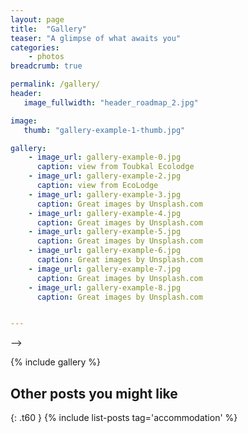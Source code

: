 ```yaml
---
layout: page
title:  "Gallery"
teaser: "A glimpse of what awaits you"
categories:
    - photos
breadcrumb: true

permalink: /gallery/
header:
   image_fullwidth: "header_roadmap_2.jpg"

image:
   thumb: "gallery-example-1-thumb.jpg"

gallery:
    - image_url: gallery-example-0.jpg
      caption: view from Toubkal Ecolodge
    - image_url: gallery-example-2.jpg
      caption: view from EcoLodge
    - image_url: gallery-example-3.jpg
      caption: Great images by Unsplash.com
    - image_url: gallery-example-4.jpg
      caption: Great images by Unsplash.com
    - image_url: gallery-example-5.jpg
      caption: Great images by Unsplash.com
    - image_url: gallery-example-6.jpg
      caption: Great images by Unsplash.com
    - image_url: gallery-example-7.jpg
      caption: Great images by Unsplash.com
    - image_url: gallery-example-8.jpg
      caption: Great images by Unsplash.com


---
```

<!-- You just need to choose a template like the [`page`][3]- or [`page-fullwidth`][4]-template and then just use `{% raw %}{% include gallery %}{% endraw %}`.
<!--more--> -->

{% include gallery %}

<!--
## How to embed a gallery

`{% raw %}{% include gallery %}{% endraw %}` lets you easily embed a gallery into your post. To use the gallery-include... -->

<!--
### Step 1

1. Make two images: a thumbnail and a big image.
2. Name the thumbnail *gallery-image-thumb.jpg* and...
3. ...name the big *gallery-image.jpg*.
4. Place them in the *images*-folder.


### Step 2

Define the big version in frontmatter,   -->

<!-- ~~~
gallery:
    - image_url: gallery-image.jpg
~~~ -->
<!--
If you like captions, give each image a caption:

~~~
gallery:
    - image_url: gallery-image.jpg
       caption: Starting Page with huge One Logo
~~~ -->

<!-- ### Step 3

Add the include whereever you want in your content with `{% raw %}{% include gallery %}{% endraw %}`. -->

<!-- {% include alert info='Have a look at this example-entry. And have a look into the images-folder. :)' %} -->








## Other posts you might like
{: .t60 }
{% include list-posts tag='accommodation' %}
